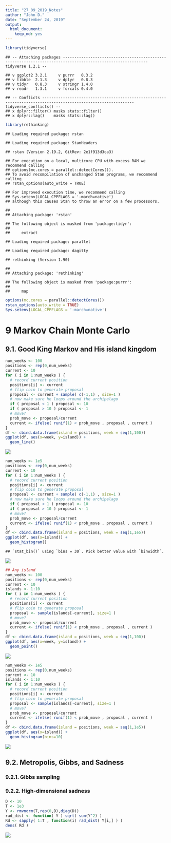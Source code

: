 ```yaml
---
title: "27_09_2019_Notes"
author: "John D."
date: "September 24, 2019"
output: 
  html_document: 
    keep_md: yes
---
```





```r
library(tidyverse)
```

```
## -- Attaching packages ----------------------------------------------------------------------------------------------------------- tidyverse 1.2.1 --
```

```
## v ggplot2 3.2.1     v purrr   0.3.2
## v tibble  2.1.3     v dplyr   0.8.3
## v tidyr   0.8.3     v stringr 1.4.0
## v readr   1.3.1     v forcats 0.4.0
```

```
## -- Conflicts -------------------------------------------------------------------------------------------------------------- tidyverse_conflicts() --
## x dplyr::filter() masks stats::filter()
## x dplyr::lag()    masks stats::lag()
```

```r
library(rethinking)
```

```
## Loading required package: rstan
```

```
## Loading required package: StanHeaders
```

```
## rstan (Version 2.19.2, GitRev: 2e1f913d3ca3)
```

```
## For execution on a local, multicore CPU with excess RAM we recommend calling
## options(mc.cores = parallel::detectCores()).
## To avoid recompilation of unchanged Stan programs, we recommend calling
## rstan_options(auto_write = TRUE)
```

```
## For improved execution time, we recommend calling
## Sys.setenv(LOCAL_CPPFLAGS = '-march=native')
## although this causes Stan to throw an error on a few processors.
```

```
## 
## Attaching package: 'rstan'
```

```
## The following object is masked from 'package:tidyr':
## 
##     extract
```

```
## Loading required package: parallel
```

```
## Loading required package: dagitty
```

```
## rethinking (Version 1.90)
```

```
## 
## Attaching package: 'rethinking'
```

```
## The following object is masked from 'package:purrr':
## 
##     map
```

```r
options(mc.cores = parallel::detectCores())
rstan_options(auto_write = TRUE)
Sys.setenv(LOCAL_CPPFLAGS = '-march=native')
```

# 9 Markov Chain Monte Carlo
## 9.1. Good King Markov and His island kingdom


```r
num_weeks <- 100
positions <- rep(0,num_weeks)
current <- 10
for ( i in 1:num_weeks ) {
  # record current position
  positions[i] <- current
  # flip coin to generate proposal
  proposal <- current + sample( c(-1,1) , size=1 )
  # now make sure he loops around the archipelago
  if ( proposal < 1 ) proposal <- 10
  if ( proposal > 10 ) proposal <- 1
  # move?
  prob_move <- proposal/current
  current <- ifelse( runif(1) < prob_move , proposal , current )
}
df <- cbind.data.frame(island = positions, week = seq(1,100))
ggplot(df, aes(x=week, y=island)) +
  geom_line()
```

![](27_09_2019_Notes_files/figure-html/unnamed-chunk-2-1.png)<!-- -->

```r
num_weeks <- 1e5
positions <- rep(0,num_weeks)
current <- 10
for ( i in 1:num_weeks ) {
  # record current position
  positions[i] <- current
  # flip coin to generate proposal
  proposal <- current + sample( c(-1,1) , size=1 )
  # now make sure he loops around the archipelago
  if ( proposal < 1 ) proposal <- 10
  if ( proposal > 10 ) proposal <- 1
  # move?
  prob_move <- proposal/current
  current <- ifelse( runif(1) < prob_move , proposal , current )
}
df <- cbind.data.frame(island = positions, week = seq(1,1e5))
ggplot(df, aes(x=island)) +
  geom_histogram()
```

```
## `stat_bin()` using `bins = 30`. Pick better value with `binwidth`.
```

![](27_09_2019_Notes_files/figure-html/unnamed-chunk-2-2.png)<!-- -->


```r
## Any island
num_weeks <- 100
positions <- rep(0,num_weeks)
current <- 10
islands <- 1:10
for ( i in 1:num_weeks ) {
  # record current position
  positions[i] <- current
  # flip coin to generate proposal
  proposal <- sample(islands[-current], size=1 )
  # move?
  prob_move <- proposal/current
  current <- ifelse( runif(1) < prob_move , proposal , current )
}
df <- cbind.data.frame(island = positions, week = seq(1,100))
ggplot(df, aes(x=week, y=island)) +
  geom_point()
```

![](27_09_2019_Notes_files/figure-html/unnamed-chunk-3-1.png)<!-- -->

```r
num_weeks <- 1e5
positions <- rep(0,num_weeks)
current <- 10
islands <- 1:10
for ( i in 1:num_weeks ) {
  # record current position
  positions[i] <- current
  # flip coin to generate proposal
  proposal <- sample(islands[-current], size=1 )
  # move?
  prob_move <- proposal/current
  current <- ifelse( runif(1) < prob_move , proposal , current )
}
df <- cbind.data.frame(island = positions, week = seq(1,1e5))
ggplot(df, aes(x=island)) +
  geom_histogram(bins=10)
```

![](27_09_2019_Notes_files/figure-html/unnamed-chunk-3-2.png)<!-- -->

## 9.2. Metropolis, Gibbs, and Sadness
### 9.2.1. Gibbs sampling
### 9.2.2. High-dimensional sadness


```r
D <- 10
T <- 1e3
Y <- rmvnorm(T,rep(0,D),diag(D))
rad_dist <- function( Y ) sqrt( sum(Y^2) )
Rd <- sapply( 1:T , function(i) rad_dist( Y[i,] ) )
dens( Rd )
```

![](27_09_2019_Notes_files/figure-html/unnamed-chunk-4-1.png)<!-- -->
